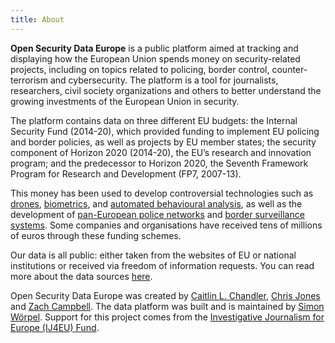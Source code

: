 ```yaml
---
title: About
---
```


**Open Security Data Europe** is a public platform aimed at tracking and
displaying how the European Union spends money on security-related projects,
including on topics related to  policing, border control, counter-terrorism and
cybersecurity. The platform is a tool for journalists, researchers, civil
society organizations and others to better understand the growing investments
of the European Union in security.

The platform contains data on three different EU budgets: the Internal Security
Fund (2014-20), which provided funding to implement EU policing and border
policies, as well as projects by EU member states; the security component of
Horizon 2020 (2014-20), the EU’s research and innovation program; and the
predecessor to Horizon 2020, the Seventh Framework Program for Research and
Development (FP7, 2007-13).

This money has been used to develop controversial technologies such as
[drones](/projects/BorderUAS-Semi-autonomous-border-surveillance-platform-combining-next-generation-unmanned-aerial-veh--168),
[biometrics](/projects/PROTECT-Pervasive-and-UseR-Focused-BiomeTrics-BordEr-ProjeCT), and
[automated behavioural analysis](/projects/P-REACT-Petty-cRiminality-diminution-through-sEarch-and-Analysis-in-multi-source-video-Capturing-and--121), as well as the development of
[pan-European police networks](/projects/ILEAnet-Innovation-by-Law-Enforcement-Agencies-networking) and
[border surveillance systems](/projects/EUROSUR-II-enhanced-operational-capability).
Some companies and organisations have received tens of millions of euros
through these funding schemes.

Our data is all public: either taken from the websites of EU or national
institutions or received via freedom of information requests. You can read more
about the data sources [here](/data).

Open Security Data Europe was created by
[Caitlin L.  Chandler](http://www.caitlinlchandler.com/),
[Chris Jones](https://cjwords.net/)
and [Zach Campbell](https://zachcampbell.net/).
The data platform was built and is maintained by
[Simon Wörpel](https://medienrevolte.de). Support for this project comes from the
[Investigative Journalism for Europe (IJ4EU) Fund](https://www.investigativejournalismforeu.net/).

